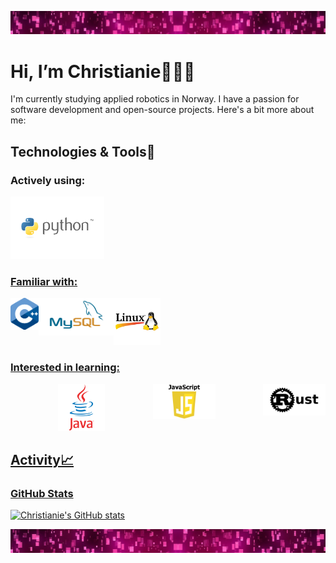 ![Profile Banner](external_files/pink-sparkle-lights-girly-background-header.jpg-nggid044431-ngg0dyn-1280x375x100-00f0w010c010r110f110r010t010.jpg)

# Hi, I’m Christianie👩‍💻👋
I'm currently studying applied robotics in Norway. I have a passion for software development and open-source projects. Here's a bit more about me:

## Technologies & Tools🔧 

### Actively using:
  <a href="https://python.org/"><img src="external_files/python_kurs_thumb.png" alt="Python" width="150">

### Familiar with:
<div style="display: flex; gap: 80;">
  <a href="https://cplusplus.com/"><img src="external_files/ISO_C++_Logo.svg.png" alt="C++" width="45">
  <a href="https://www.mysql.com/"><img src="external_files/mysql_logo_icon_169941.webp" alt="MySQL" width="120">
  <a href="https://www.linux.org/"><img src="external_files/72d1f12edf758d24f5b6db73bac4f297-linux-logo.webp" alt="Linux" width="75">
</div>


  
### Interested in learning:
<div style="display: flex; justify-content: space-between;">
  <a href="https://java.com/"><img src="external_files/1174953.webp" alt="Java" width="75">
  <a href="https://javascript.com/"><img src="external_files/JavaScript-Symbol.png" alt="JavaScript" width="100">
  <a href="https://rust-lang.org/"><img src="external_files/0_ywP7NFzW-8ZWilwJ.png" alt="Rust" width="100">
</div>

## Activity📈 
### GitHub Stats
![Christianie's GitHub stats](https://github-readme-stats.vercel.app/api?username=christianietorres&show_icons=true&theme=radical)

![Profile Banner](external_files/pink-sparkle-lights-girly-background-header.jpg-nggid044431-ngg0dyn-1280x375x100-00f0w010c010r110f110r010t010.jpg)


